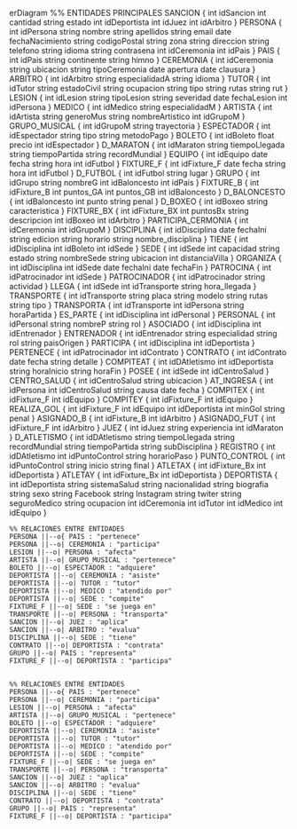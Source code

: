 erDiagram
    %% ENTIDADES PRINCIPALES
    SANCION {
        int idSancion
        int cantidad
        string estado
        int idDeportista
        int idJuez
        int idArbitro
    }
    PERSONA {
        int idPersona
        string nombre
        string apellidos
        string email
        date fechaNacimiento
        string codigoPostal
        string zona
        string direccion
        string telefono
        string idioma
        string contrasena
        int idCeremonia
        int idPais
    }
    PAIS {
        int idPais
        string continente
        string himno
    }
    CEREMONIA {
        int idCeremonia
        string ubicacion
        string tipoCeremonia
        date apertura
        date clausura
    }
    ARBITRO {
        int idArbitro
        string especialidadA
        string idioma
    }
    TUTOR {
        int idTutor
        string estadoCivil
        string ocupacion
        string tipo
        string rutas
        string rut
    }
    LESION {
        int idLesion
        string tipoLesion
        string severidad
        date fechaLesion
        int idPersona
    }
    MEDICO {
        int idMedico
        string especialidadM
    }
    ARTISTA {
        int idArtista
        string generoMus
        string nombreArtistico
        int idGrupoM
    }
    GRUPO_MUSICAL {
        int idGrupoM
        string trayectoria
    }
    ESPECTADOR {
        int idEspectador
        string tipo
        string metodoPago
    }
    BOLETO {
        int idBoleto
        float precio
        int idEspectador
    }
    D_MARATON {
        int idMaraton
        string tiempoLlegada
        string tiempoPartida
        string recordMundial
    }
    EQUIPO {
        int idEquipo
        date fecha
        string hora
        int idFutbol
    }
    FIXTURE_F {
        int idFixture_F
        date fecha
        string hora
        int idFutbol
    }
    D_FUTBOL {
        int idFutbol
        string lugar
    }
    GRUPO {
        int idGrupo
        string nombreG
        int idBaloncesto
        int idPais
    }
    FIXTURE_B {
        int idFixture_B
        int puntos_GA
        int puntos_GB
        int idBaloncesto
    }
    D_BALONCESTO {
        int idBaloncesto
        int punto
        string penal
    }
    D_BOXEO {
        int idBoxeo
        string caracteristica
    }
    FIXTURE_BX {
        int idFixture_BX
        int puntosBx
        string descripcion
        int idBoxeo
        int idArbitro
    }
    PARTICIPA_CERMONIA {
        int idCeremonia
        int idGrupoM
    }
    DISCIPLINA {
        int idDisciplina
        date fechaIni
        string edicion
        string horario
        string nombre_disciplina
    }
    TIENE {
        int idDisciplina
        int idBoleto
        int idSede
    }
    SEDE {
        int idSede
        int capacidad
        string estado
        string nombreSede
        string ubicacion
        int distanciaVilla
    }
    ORGANIZA {
        int idDisciplina
        int idSede
        date fechaIni
        date fechaFin
    }
    PATROCINA {
        int idPatrocinador
        int idSede
    }
    PATROCINADOR {
        int idPatrocinador
        string actividad
    }
    LLEGA {
        int idSede
        int idTransporte
        string hora_llegada
    }
    TRANSPORTE {
        int idTransporte
        string placa
        string modelo
        string rutas
        string tipo
    }
    TRANSPORTA {
        int idTransporte
        int idPersona
        string horaPartida
    }
    ES_PARTE {
        int idDisciplina
        int idPersonal
    }
    PERSONAL {
        int idPersonal
        string nombreP
        string rol
    }
    ASOCIADO {
        int idDisciplina
        int idEntrenador
    }
    ENTRENADOR {
        int idEntrenador
        string especialidad
        string rol
        string paisOrigen
    }
    PARTICIPA {
        int idDisciplina
        int idDeportista
    }
    PERTENECE {
        int idPatrocinador
        int idContrato
    }
    CONTRATO {
        int idContrato
        date fecha
        string detalle
    }
    COMPITEAT {
        int idDAtletismo
        int idDeportista
        string horaInicio
        string horaFin
    }
    POSEE {
        int idSede
        int idCentroSalud
    }
    CENTRO_SALUD {
        int idCentroSalud
        string ubicacion
    }
    AT_INGRESA {
        int idPersona
        int idCentroSalud
        string causa
        date fecha
    }
    COMPITEX {
        int idFixture_F
        int idEquipo
    }
    COMPITEY {
        int idFixture_F
        int idEquipo
    }
    REALIZA_GOL {
        int idFixture_F
        int idEquipo
        int idDeportista
        int minGol
        string penal
    }
    ASIGNADO_B {
        int idFixture_B
        int idArbitro
    }
    ASIGNADO_FUT {
        int idFixture_F
        int idArbitro
    }
    JUEZ {
        int idJuez
        string experiencia
        int idMaraton
    }
    D_ATLETISMO {
        int idDAtletismo
        string tiempoLlegada
        string recordMundial
        string tiempoPartida
        string subDisciplina
    }
    REGISTRO {
        int idDAtletismo
        int idPuntoControl
        string horarioPaso
    }
    PUNTO_CONTROL {
        int idPuntoControl
        string inicio
        string final
    }
    ATLETAX {
        int idFixture_Bx
        int idDeportista
    }
    ATLETAY {
        int idFixture_Bx
        int idDeportista
    }
    DEPORTISTA {
        int idDeportista
        string sistemaSalud
        string nacionalidad
        string biografia
        string sexo
        string Facebook
        string Instagram
        string twiter
        string seguroMedico
        string ocupacion
        int idCeremonia
        int idTutor
        int idMedico
        int idEquipo
    }

    %% RELACIONES ENTRE ENTIDADES
    PERSONA ||--o{ PAIS : "pertenece"
    PERSONA ||--o| CEREMONIA : "participa"
    LESION ||--o| PERSONA : "afecta"
    ARTISTA ||--o| GRUPO_MUSICAL : "pertenece"
    BOLETO ||--o| ESPECTADOR : "adquiere"
    DEPORTISTA ||--o| CEREMONIA : "asiste"
    DEPORTISTA ||--o| TUTOR : "tutor"
    DEPORTISTA ||--o| MEDICO : "atendido por"
    DEPORTISTA ||--o| SEDE : "compite"
    FIXTURE_F ||--o| SEDE : "se juega en"
    TRANSPORTE ||--o| PERSONA : "transporta"
    SANCION ||--o| JUEZ : "aplica"
    SANCION ||--o| ARBITRO : "evalua"
    DISCIPLINA ||--o| SEDE : "tiene"
    CONTRATO ||--o| DEPORTISTA : "contrata"
    GRUPO ||--o| PAIS : "representa"
    FIXTURE_F ||--o| DEPORTISTA : "participa"


    %% RELACIONES ENTRE ENTIDADES
    PERSONA ||--o{ PAIS : "pertenece"
    PERSONA ||--o| CEREMONIA : "participa"
    LESION ||--o| PERSONA : "afecta"
    ARTISTA ||--o| GRUPO_MUSICAL : "pertenece"
    BOLETO ||--o| ESPECTADOR : "adquiere"
    DEPORTISTA ||--o| CEREMONIA : "asiste"
    DEPORTISTA ||--o| TUTOR : "tutor"
    DEPORTISTA ||--o| MEDICO : "atendido por"
    DEPORTISTA ||--o| SEDE : "compite"
    FIXTURE_F ||--o| SEDE : "se juega en"
    TRANSPORTE ||--o| PERSONA : "transporta"
    SANCION ||--o| JUEZ : "aplica"
    SANCION ||--o| ARBITRO : "evalua"
    DISCIPLINA ||--o| SEDE : "tiene"
    CONTRATO ||--o| DEPORTISTA : "contrata"
    GRUPO ||--o| PAIS : "representa"
    FIXTURE_F ||--o| DEPORTISTA : "participa"

